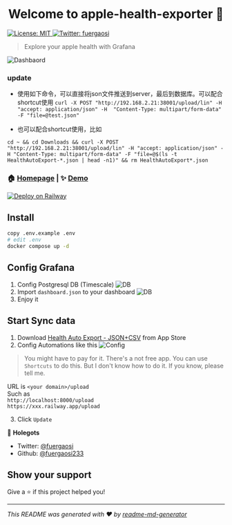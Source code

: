 <h1 align="center">Welcome to apple-health-exporter 👋</h1>

<p>
  <a href="#" target="_blank">
    <img alt="License: MIT" src="https://img.shields.io/badge/License-MIT-yellow.svg" />
  </a>
  <a href="https://twitter.com/fuergaosi" target="_blank">
    <img alt="Twitter: fuergaosi" src="https://img.shields.io/twitter/follow/fuergaosi.svg?style=social" />
  </a>
</p>

> Explore your apple health with Grafana

![Dashbaord](./docs/dashboard.jpeg)

### update
- 使用如下命令，可以直接将json文件推送到server，最后到数据库。可以配合shortcut使用
`curl -X POST "http://192.168.2.21:38001/upload/lin" -H  "accept: application/json" -H  "Content-Type: multipart/form-data" -F "file=@test.json"`

- 也可以配合shortcut使用，比如

`cd ~ && cd Downloads && curl -X POST "http://192.168.2.21:38001/upload/lin" -H "accept: application/json" -H "Content-Type: multipart/form-data" -F "file=@$(ls -t HealthAutoExport-*.json | head -n1)" && rm HealthAutoExport*.json`
  

### 🏠 [Homepage](https://github.com/fuergaosi233/apple-health-exporter) | ✨ [Demo](https://grafana-health.y1s1.host/goto/egkRFfmIR?orgId=1)

[![Deploy on Railway](https://railway.app/button.svg)](https://railway.app/template/qZmI-e?referralCode=FaJtD_)

## Install

```sh
copy .env.example .env
# edit .env
docker compose up -d
```

## Config Grafana


1. Config Postgresql DB (Timescale)
![DB](./docs/postgresql.jpeg)
1. Import `dashboard.json` to your dashboard
![DB](./docs/import.png)
1. Enjoy it

## Start Sync data

1. Download [Health Auto Export - JSON+CSV](https://apps.apple.com/us/app/health-auto-export-json-csv/id1115567069) from App Store
2. Config Automations like this 
![Config](./docs/config.png)
> You might have to pay for it. There's a not free app. You can use `Shortcuts` to do this. But I don't know how to do it. If you know, please tell me.  

URL is `<your domain>/upload`  
Such as   
 `http://localhost:8000/upload`  
 `https://xxx.railway.app/upload`  
  
3. Click `Update`

👤 **Holegots**

* Twitter: [@fuergaosi](https://twitter.com/fuergaosi)
* Github: [@fuergaosi233](https://github.com/fuergaosi233)

## Show your support

Give a ⭐️ if this project helped you!

***
_This README was generated with ❤️ by [readme-md-generator](https://github.com/kefranabg/readme-md-generator)_
